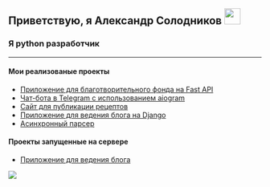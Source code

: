 
<h2> Приветствую, я Александр Солодников</a>
<img src="https://github.com/blackcater/blackcater/raw/main/images/Hi.gif" height="32"/></h2>

### Я python разработчик
___

#### Мои реализованые проекты


* [Приложение для благотворительного фонда на Fast API](https://github.com/Solodnikov/charity_fund)
* [Чат-бота в Telegram с использованием aiogram](https://github.com/Studio-Yandex-Practicum/alumni_mng)
* [Cайт для публикации рецептов](https://github.com/Solodnikov/foodgram-project-react)
* [Приложение для ведения блога на Django](https://github.com/Solodnikov/hw05_gunicorn_postgres_nginx_docker)
* [Асинхронный парсер](https://github.com/Solodnikov/scrapy_parser_pep)


#### Проекты запущенные на сервере

* [Приложение для ведения блога](http://45.90.218.173/)

<!-- Стек -->
<!-- Технологии -->


<img src="https://www.codewars.com/users/Solodnikov/badges/large"/>
